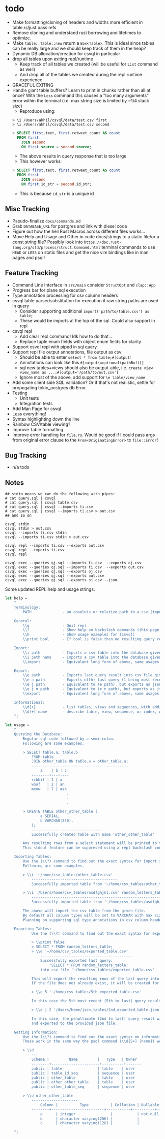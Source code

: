 # todo
 - Make formatting/cloning of headers and widths more efficient in table.rs/just pass refs
 - Remove cloning and understand rust borrowing and lifetimes to optimize.
 - Make `table::Table::new` return a `Box<Table>`. This is ideal since tables can be really large and we should keep track of them in the heap?
 - Dynamic DB allocation/creation for csvql in particular
 - drop all tables upon exiting repl/runtime
	+ Keep track of all tables we created (will be useful for `List` command as well)
	+ And drop all of the tables we created during the repl runtime experience
 - GRACEFUL EXITING
 - Handle giant table buffers? Learn to print in chunks rather than all at once? With the `Less` command this causes a "too many arguments" error within the terminal (i.e. max string size is limited by ~1/4 stack size)
	+ Reproduce using:
	```shell
	> \i /Users/akhil/csvql/data/test.csv first
	> \i /Users/akhil/csvql/data/test.csv second
	```
	```sql
	> SELECT first.text, first.retweet_count AS count
	  FROM first
		JOIN second
		ON first.source = second.source;
	```
	+ The above results in query response that is too large
	+ This however works:
	```sql
	> SELECT first.text, first.retweet_count AS count
	  FROM first
		JOIN second
		ON first.id_str = second.id_str;
	```
	+ This is because `id_str` is a unique id

## Misc Tracking
 - Pseudo-finalize `docs/commands.md`
 - Grab `DATABASE_URL` for postgres and link with diesel code
 - Figure out how the hell Rust Macros across different files works...
 - Move Help and Usage and Other in code docs/strings to a static file/or a const string file? Possibly look into `https://doc.rust-lang.org/std/process/struct.Command.html` terminal commands to use `HEAD` or `LESS` on static files and get the nice vim bindings like in man pages and psql!

## Feature Tracking
 - Command Line Interface in `src/main` consider `StructOpt` and `clap::App`
 - Progress bar for plane sql execution
 - Type annotation processing for csv column headers
 - csvql table parser/substitution for execution if raw string paths are used in query
 	+ Consider supporting additional `import('path/to/table.csv') as table;`
	+ These would be imports at the top of the sql. Could also support in repl
 - csvql repl
	+ Add clear repl command! Idk how to do that...
	+ Replace tuple enum fields with object enum fields for clarity
 - Support csvql repl with piped in sql query
 - Support repl file output annotations, file output as csv
	+ Should be able to enter `select * from table;#[output]`
	+ Annotations can look like this `#[output(=optional(pathBuf))]`
	+ sql new tables+views should also be output-able, i.e. `create view view_name as ...;#[output='/path/to/out.csv']`
	+ Ignore most of the above, add support for `\e table/view_name`
 - Add some client side SQL validation? Or if that's not realistic, settle for propogating tokio_postgres db Error.
 - Testing
	+ Unit tests
	+ Integration tests
 - Add Man Page for csvql
 - Less everything!
 - Syntax highlighting down the line
 - Rainbow CSV/table viewing?
 - Improve Table formatting
 - Improve error handling for `file.rs`. Would be good if I could pass args from original error clause to the `From<OriginatingError>` to `file::Error`!

## Bug Tracking
 - n/a todo

## Notes
```
## stdin means we can do the following with pipes:
# cat query.sql | csvql
# cat query.sql | csvql table.csv
# cat query.sql | csvql --imports ti.csv
# cat query.sql | csvql --imports ti.csv > out.csv
## and so on

csvql stdin
csvql stdin > out.csv
csvql --imports ti.csv stdin
csvql --imports ti.csv stdin > out.csv

csvql repl --imports ti.csv --exports out.csv
csvql repl --imports ti.csv
csvql repl

csvql exec --queries qj.sql --imports ti.csv  --exports oj.csv
csvql exec --queries qj.sql --imports ti.csv  --exports out.csv
csvql exec --queries qj.sql --exports oj.csv
csvql exec --queries qj.sql --exports out.csv
csvql exec --queries qj.sql --exports oj.csv --json
```

Some updated REPL help and usage strings:
```rust
let help =
	"
	Terminology:
		PATH              - an absolute or relative path to a csv (imports) or json file (exports can be csv or json)

	General:
		\\q               - Quit repl
		\\?               - Show help on backslash commands (this page)
		\\h               - Show usage examples for (csvql)
		\\print bool      - If bool is false then no resulting query rows will be printed to repl, vice versa

	Import:
		\\i path          - Imports a csv table into the database given a PATH
		\\i path name     - Imports a csv table into the database given a PATH and aliases the table with given name
		\\import          - Equivalent long form of above, same usages

	Export:
		\\e path          - Exports last query result into csv file given a PATH, equivalent to (\\e 1 path)
		\\e n path        - Exports n(th) last query (1 being most recent, max 5 query history size) into csv file
		\\e j path        - Equivalent to (e path), but exports as json
		\\e j n path      - Equivalent to (e n path), but exports as json
		\\export          - Equivalent long form of above, same usages

	Informational:
		\\d[+]            - list tables, views and sequences, with additional information if (+) is used
		\\d[+] name       - describe table, view, sequence, or index, with additional information if (+) is used
	";

let usage =
	"
	Querying the Database:
		Regular sql code followed by a semi-colon.
		Following are some examples.

		> SELECT table.a, table.b
			FROM table
			JOIN other_table ON table.a = other_table.a;
			--------------------------------------------
				a    | b | c
			--------+---+----
			ribbit | 1 | a
			woof   | 2 | an
			meow   | 7 | ask
							.
							.
							.

		> CREATE TABLE other_other_table (
				a SERIAL,
				b VARCHAR(256),
			);
			--------------------------------
			Successfully created table with name 'other_other_table'

		Any resulting rows from a select statement will be printed to the repl.
		This stdout feature can be suppresed using a repl backslash command (\\print).

	Importing Tables:
		Use the (\\?) command to find out the exact syntax for import statements.
		Following are some examples.

		> \\i '~/home/csv_tables/other_table.csv'
			---------------------------------------
			Successfully imported table from '~/home/csv_tables/other_table.csv' as 'other_table'

		> \\i '/Users/home/csv_tables/asdfghjkl.csv' random_letters_table
			---------------------------------------------------------------
			Successfully imported table from '~/home/csv_tables/asdfghjkl.csv' as 'random_letters_table'

		The above will import the csv table from the given file.
		By default all column types will be set to VARCHAR with max size of 1 GB.
		Planning on supporting sql type annotations in csv column header.

	Exporting Tables:
			Use the (\\?) command to find out the exact syntax for export statements.

			> \\print false
			> SELECT * FROM random_letters_table;
			> \\e '~/home/csv_tables/exported_table.csv'
				------------------------------------------
				Successfully exported last query:
					'SELECT * FROM random_letters_table'
				into csv file '~/home/csv_tables/exported_table.csv'

			This will export the resulting rows of the last query into the provided csv file.
			If the file does not already exist, it will be created for you.

			> \\e 5 '~/home/csv_tables/5th_exported_table.csv'

			In this case the 5th most recent (5th to last) query result will be exported.

			> \\e j 2 '/Users/home/json_tables/2nd_exported_table.json'

			In this case, the penultimate (2nd to last) query result will be formatted as json
			and exported to the provided json file.

	Getting Information:
		Use the (\\?) command to find out the exact syntax on informational statements.
		These work in the same way the psql command (\\d[S+] [name]) works.

		> \\d
			---
			Schema |         Name         |   Type   | Owner
			--------+----------------------+----------+-------
			public | table                | table    | user
			public | table_id_seq         | sequence | user
			public | other_table          | table    | user
			public | other_other_table    | table    | user
			public | other_table_seq      | sequence | user

		> \\d other_other_table
			---------------------
				Column |          Type          | Collation | Nullable |             Default
			--------+------------------------+-----------+----------+---------------------------------
				a      | integer                |           | not null | nextval('test_a_seq'::regclass)
				b      | character varying(256) |           |          |
				c      | character varying(128) |           |          |

	";
```